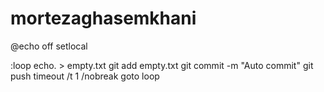 # mortezaghasemkhani
@echo off
setlocal

:loop
echo. > empty.txt
git add empty.txt
git commit -m "Auto commit"
git push
timeout /t 1 /nobreak
goto loop
